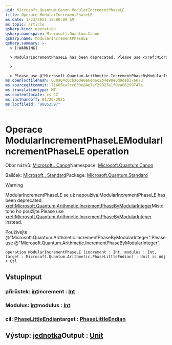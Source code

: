 ```yaml
---
uid: Microsoft.Quantum.Canon.ModularIncrementPhaseLE
title: Operace ModularIncrementPhaseLE
ms.date: 1/23/2021 12:00:00 AM
ms.topic: article
qsharp.kind: operation
qsharp.namespace: Microsoft.Quantum.Canon
qsharp.name: ModularIncrementPhaseLE
qsharp.summary: >-
  > [!WARNING]

  > ModularIncrementPhaseLE has been deprecated. Please use <xref:Microsoft.Quantum.Arithmetic.IncrementPhaseByModularInteger> instead.

  >

  > Please use @"Microsoft.Quantum.Arithmetic.IncrementPhaseByModularInteger".
ms.openlocfilehash: 630a04c0cba60e0e6eb6c2b4e90e0d9deb376673
ms.sourcegitcommit: 71605ea9cc630e84e7ef29027e1f0ea06299747e
ms.translationtype: MT
ms.contentlocale: cs-CZ
ms.lasthandoff: 01/26/2021
ms.locfileid: "98852597"
---
```

# <a name="modularincrementphasele-operation"></a><span data-ttu-id="94dc5-102">Operace ModularIncrementPhaseLE</span><span class="sxs-lookup"><span data-stu-id="94dc5-102">ModularIncrementPhaseLE operation</span></span>

<span data-ttu-id="94dc5-103">Obor názvů: [Microsoft.. Canon](xref:Microsoft.Quantum.Canon)</span><span class="sxs-lookup"><span data-stu-id="94dc5-103">Namespace: [Microsoft.Quantum.Canon](xref:Microsoft.Quantum.Canon)</span></span>

<span data-ttu-id="94dc5-104">Balíček: [Microsoft.. Standard](https://nuget.org/packages/Microsoft.Quantum.Standard)</span><span class="sxs-lookup"><span data-stu-id="94dc5-104">Package: [Microsoft.Quantum.Standard](https://nuget.org/packages/Microsoft.Quantum.Standard)</span></span>


> [!WARNING]
> <span data-ttu-id="94dc5-105">ModularIncrementPhaseLE se už nepoužívá.</span><span class="sxs-lookup"><span data-stu-id="94dc5-105">ModularIncrementPhaseLE has been deprecated.</span></span> <span data-ttu-id="94dc5-106"><xref:Microsoft.Quantum.Arithmetic.IncrementPhaseByModularInteger>Místo toho ho použijte.</span><span class="sxs-lookup"><span data-stu-id="94dc5-106">Please use <xref:Microsoft.Quantum.Arithmetic.IncrementPhaseByModularInteger> instead.</span></span>
>
> <span data-ttu-id="94dc5-107">Používejte @"Microsoft.Quantum.Arithmetic.IncrementPhaseByModularInteger".</span><span class="sxs-lookup"><span data-stu-id="94dc5-107">Please use @"Microsoft.Quantum.Arithmetic.IncrementPhaseByModularInteger".</span></span>



```qsharp
operation ModularIncrementPhaseLE (increment : Int, modulus : Int, target : Microsoft.Quantum.Arithmetic.PhaseLittleEndian) : Unit is Adj + Ctl
```


## <a name="input"></a><span data-ttu-id="94dc5-108">Vstup</span><span class="sxs-lookup"><span data-stu-id="94dc5-108">Input</span></span>

### <a name="increment--int"></a><span data-ttu-id="94dc5-109">přírůstek: [int](xref:microsoft.quantum.lang-ref.int)</span><span class="sxs-lookup"><span data-stu-id="94dc5-109">increment : [Int](xref:microsoft.quantum.lang-ref.int)</span></span>




### <a name="modulus--int"></a><span data-ttu-id="94dc5-110">Modulus: [int](xref:microsoft.quantum.lang-ref.int)</span><span class="sxs-lookup"><span data-stu-id="94dc5-110">modulus : [Int](xref:microsoft.quantum.lang-ref.int)</span></span>




### <a name="target--phaselittleendian"></a><span data-ttu-id="94dc5-111">cíl: [PhaseLittleEndian](xref:Microsoft.Quantum.Arithmetic.PhaseLittleEndian)</span><span class="sxs-lookup"><span data-stu-id="94dc5-111">target : [PhaseLittleEndian](xref:Microsoft.Quantum.Arithmetic.PhaseLittleEndian)</span></span>





## <a name="output--unit"></a><span data-ttu-id="94dc5-112">Výstup: [jednotka](xref:microsoft.quantum.lang-ref.unit)</span><span class="sxs-lookup"><span data-stu-id="94dc5-112">Output : [Unit](xref:microsoft.quantum.lang-ref.unit)</span></span>

